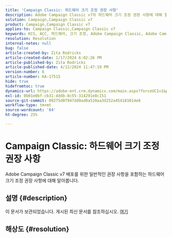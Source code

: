 ```yaml
---
title: 'Campaign Classic: 하드웨어 크기 조정 권장 사항'
description: Adobe Campaign Classic v7의 하드웨어 크기 조정 권장 사항에 대해 알아봅니다.
solution: Campaign,Campaign Classic v7
product: Campaign,Campaign Classic v7
applies-to: Campaign Classic,Campaign Classic v7
keywords: KCS, ACC, 하드웨어, 크기 조정, Adobe Campaign Classic, Adobe Campaign Classic v7, 권장 사항, 모범 사례
resolution: Resolution
internal-notes: null
bug: false
article-created-by: Zita Rodricks
article-created-date: 1/17/2024 6:02:26 PM
article-published-by: Zita Rodricks
article-published-date: 4/12/2024 11:47:19 PM
version-number: 6
article-number: KA-17515
hide: true
hidefromtoc: true
dynamics-url: https://adobe-ent.crm.dynamics.com/main.aspx?forceUCI=1&pagetype=entityrecord&etn=knowledgearticle&id=d9e20f8f-62b5-ee11-a569-6045bd006239
exl-id: 0b01e0bf-cb31-4ddb-8c55-314291e8c151
source-git-commit: 09275d07947dd9ad0a520aa3d252a454181014e8
workflow-type: tm+mt
source-wordcount: '64'
ht-degree: 25%

---
```


# Campaign Classic: 하드웨어 크기 조정 권장 사항


Adobe Campaign Classic v7 배포를 위한 일반적인 권장 사항을 포함하는 하드웨어 크기 조정 권장 사항에 대해 알아봅니다.

## 설명 {#description}

이 문서가 보관되었습니다. 게시된 최신 문서를 참조하십시오. [여기](https://experienceleague.adobe.com/search.html#sort=relevancy)

## 해상도 {#resolution}
